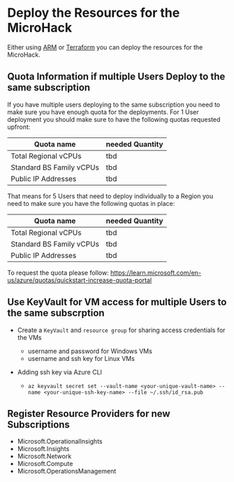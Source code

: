# Deploy the Resources for the MicroHack

Either using [ARM](./ARM) or [Terraform](./terraform) you can deploy the resources for the MicroHack.

## Quota Information if multiple Users Deploy to the same subscription

If you have multiple users deploying to the same subscription you need to make sure you have enough quota for the deployments.
For 1 User deployment you should make sure to have the following quotas requested upfront:

| Quota name  | needed Quantity |
| ------------- | ------------- |
| Total Regional vCPUs  | tbd  |
| Standard BS Family vCPUs  | tbd  |
| Public IP Addresses | tbd |

That means for 5 Users that need to deploy individually to a Region you need to make sure you have the following quotas in place:

| Quota name  | needed Quantity |
| ------------- | ------------- |
| Total Regional vCPUs  | tbd  |
| Standard BS Family vCPUs  | tbd  |
| Public IP Addresses | tbd |

To request the quota please follow: https://learn.microsoft.com/en-us/azure/quotas/quickstart-increase-quota-portal

## Use KeyVault for VM access for multiple Users to the same subscrption

- Create a `KeyVault` and `resource group` for sharing access credentials for the VMs
  - username and password for Windows VMs
  - username and ssh key for Linux VMs

- Adding ssh key via Azure CLI
  - `az keyvault secret set --vault-name <your-unique-vault-name> --name <your-unique-ssh-key-name> --file ~/.ssh/id_rsa.pub`

## Register Resource Providers for new Subscriptions

- Microsoft.OperationalInsights
- Microsoft.Insights
- Microsoft.Network
- Microsoft.Compute
- Microsoft.OperationsManagement
